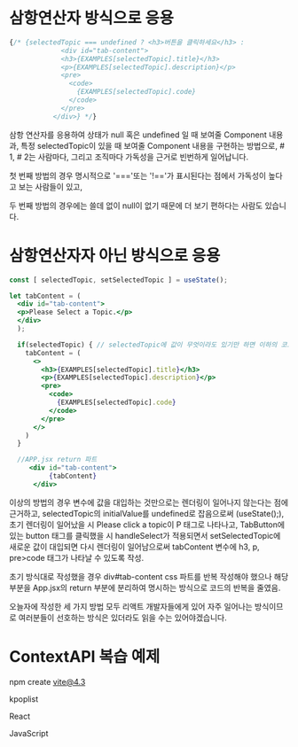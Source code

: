 # 삼항연산자 방식으로 응용

```jsx
{/* {selectedTopic === undefined ? <h3>버튼을 클릭하세요</h3> :
             <div id="tab-content">
             <h3>{EXAMPLES[selectedTopic].title}</h3>
             <p>{EXAMPLES[selectedTopic].description}</p>
             <pre>
               <code>
                 {EXAMPLES[selectedTopic].code}
               </code>
             </pre>
           </div>} */}
```

삼항 연산자를 응용하여 상태가 null 혹은 undefined 일 때 보여줄 Component 내용과, 특정 selectedTopic이 있을 때 보여줄 Component 내용을 구현하는 방법으로, # 1, # 2는 사람마다, 그리고 조직마다 가독성을 근거로 빈번하게 일어납니다.

첫 번째 방법의 경우 명시적으로 '==='또는 '!=='가 표시된다는 점에서 가독성이 높다고 보는 사람들이 있고,

두 번째 방법의 경우에는 쓸데 없이 null이 없기 때문에 더 보기 편하다는 사람도 있습니다.

# 삼항연산자자 아닌 방식으로 응용

```jsx
const [ selectedTopic, setSelectedTopic ] = useState();

let tabContent = ( 
  <div id="tab-content">
  <p>Please Select a Topic.</p>
  </div>
  );

  if(selectedTopic) { // selectedTopic에 값이 무엇이라도 있기만 하면 이하의 코드가 실행됨.
    tabContent = (
      <>
        <h3>{EXAMPLES[selectedTopic].title}</h3>
        <p>{EXAMPLES[selectedTopic].description}</p>
        <pre>
          <code>
            {EXAMPLES[selectedTopic].code}  
          </code>
        </pre>
      </>
    )
  }

  //APP.jsx return 파트
     <div id="tab-content">
          {tabContent}
      </div>
```

이상의 방법의 경우 변수에 값을 대입하는 것만으로는 렌더링이 일어나지 않는다는 점에 근거하고, selectedTopic의 initialValue를 undefined로 잡음으로써 (useState();), 
초기 렌더링이 일어났을 시 Please click a topic이 P 태그로 나타나고,
TabButton에 있는 button 태그를 클릭했을 시 handleSelect가 적용되면서 setSelectedTopic에 새로운 값이 대입되면 다시 렌더링이 일어남으로써 tabContent 변수에 h3, p, pre>code 태그가 나타날 수 있도록 작성.

초기 방식대로 작성했을 경우 div#tab-content css 파트를 반복 작성해야 했으나 해당 부분을 App.jsx의 return 부분에 분리하여 명시하는 방식으로 코드의 반복을 줄였음.

오늘자에 작성한 세 가지 방법 모두 리액트 개발자들에게 있어 자주 일어나는 방식이므로 여러분들이 선호하는 방식은 있더라도 읽을 수는 있어야겠습니다.

# ContextAPI 복습 예제
npm create vite@4.3

kpoplist

React

JavaScript